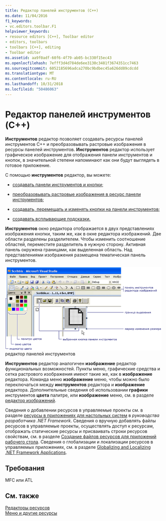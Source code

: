 ```yaml
---
title: Редактор панелей инструментов (C++)
ms.date: 11/04/2016
f1_keywords:
- vc.editors.toolbar.F1
helpviewer_keywords:
- resource editors [C++], Toolbar editor
- editors, toolbars
- toolbars [C++], editing
- Toolbar editor
ms.assetid: aa9f0adf-60f6-4f79-ab05-bc330f15ec43
ms.openlocfilehash: 7efff3d4d784de6ee3130c3481f3674351cc7463
ms.sourcegitcommit: 6052185696adca270bc9bdbec45a626dd89cdcdd
ms.translationtype: MT
ms.contentlocale: ru-RU
ms.lasthandoff: 10/31/2018
ms.locfileid: "50486063"
---
```

# <a name="toolbar-editor-c"></a>Редактор панелей инструментов (C++)

**Инструментов** редактор позволяет создавать ресурсы панелей инструментов C++ и преобразовывать растровые изображения в ресурсы панелей инструментов. **Инструментов** редактор использует графическое изображение для отображения панели инструментов и кнопок, в значительной степени напоминают как они будут выглядеть в готовое приложение.

С помощью **инструментов** редактор, вы можете:

- [создавать панели инструментов и кнопки;](../windows/creating-new-toolbars.md)

- [преобразовывать растровые изображения в ресурс панели инструментов;](../windows/converting-bitmaps-to-toolbars.md)

- [создавать, перемещать и изменять кнопки на панели инструментов;](../windows/creating-moving-and-editing-toolbar-buttons.md)

- [создавать всплывающие подсказки.](../windows/creating-a-tool-tip-for-a-toolbar-button.md)

**Инструментов** окно редактора отображается в двух представлениях изображения кнопки, таким же, как в окне редактора изображений. Две области разделены разделителем. Чтобы изменить соотношение областей, переместите разделитель в нужную сторону. Активная панель окружена границами, как выделенная область. Над представлениями изображения размещена тематическая панель инструментов.

![Редактор панелей инструментов](../mfc/media/vctoolbareditor.gif "vcToolbarEditor") редактор панелей инструментов

**Инструментов** редактор аналогичен **изображение** редактор функциональных возможностей. Пункты меню, графические средства и сетка растрового изображения имеют такие же, как в **изображение** редактора. Команда меню **изображение** меню, чтобы можно было переключаться между **инструментов** редактора и **изображение** редактора. Дополнительные сведения об использовании **графики** инструментов **цвета** палитре, или **изображение** меню, см. в разделе [редактор изображений](../windows/image-editor-for-icons.md).

Сведения о добавлении ресурсов в управляемые проекты см. в разделе [ресурсы в приложениях для настольных систем](/dotnet/framework/resources/index) в *руководства разработчика .NET Framework*. Сведения о вручную добавлять файлы ресурсов в управляемые проекты, осуществлять доступ к ресурсам, отображать статические ресурсы и присваивать строки ресурсов свойствам, см. в разделе [Создание файлов ресурсов для приложений рабочего стола](/dotnet/framework/resources/creating-resource-files-for-desktop-apps). Сведения о глобализации и локализации ресурсов в управляемых приложениях, см. в разделе [Globalizing and Localizing .NET Framework Applications](/dotnet/standard/globalization-localization/index).

## <a name="requirements"></a>Требования

MFC или ATL

## <a name="see-also"></a>См. также

[Редакторы ресурсов](../windows/resource-editors.md)<br/>
[Меню и другие ресурсы](https://msdn.microsoft.com/library/windows/desktop/ms632583.aspx)